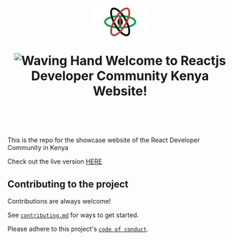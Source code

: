 <h1 align="center" style="margin-top: 1em; margin-bottom: 3em;">
  <p><a href="https://reactdevske.netlify.app/"><img alt="logo" src="./public/reactdevske.svg" alt="reactdevske" width="125"></a></p>
  <p> <img src="https://media.giphy.com/media/hvRJCLFzcasrR4ia7z/giphy.gif" alt="Waving Hand" width="25px" height="25px"> Welcome to Reactjs Developer Community Kenya Website!</p>
</h1>

This is the repo for the showcase website of the React Developer Community in Kenya

Check out the live version [HERE](https://reactdevske.vercel.app/)

## Contributing to the project

Contributions are always welcome!

See [`contributing.md`](https://github.com/reactdeveloperske/reactdevske-website/blob/main/CONTRIBUTING.md) for ways to get started.

Please adhere to this project's [`code of conduct`](https://github.com/reactdeveloperske/reactdevske-website/blob/main/CODE_OF_CONDUCT.md).
